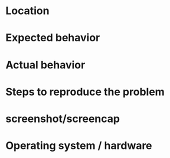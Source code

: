 # Location

# Expected behavior

# Actual behavior

# Steps to reproduce the problem

# screenshot/screencap

# Operating system / hardware
